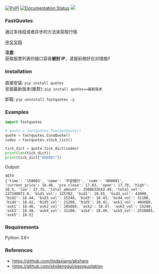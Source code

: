 [![PyPI](https://img.shields.io/pypi/v/fastquotes.svg)](https://pypi.org/project/fastquotes/)  [![Documentation Status](https://readthedocs.org/projects/fastquotes/badge/?version=latest)](https://fastquotes.readthedocs.io/zh/latest/?badge=latest) <img src="https://github.com/Yangzhenzhao/fastquotes/workflows/CI/badge.svg" />

### FastQuotes

通过多线程或者异步的方法来获取行情

<a href="https://fastquotes.readthedocs.io/zh/latest/" target="_blank">中文文档</a>

**注意**:   
获取股票列表的接口容易**被封 IP**，请提前做好应对措施!!

### Installation

直接安装: `pip install quotes`       
安装最新版本(推荐): `pip install quotes==最新版本`

卸载: `pip uninstall fastquotes -y`

### Examples

```py
import fastquotes

# quote = fastquotes.TencentQuote()
quote = fastquotes.SinaQuote()
codes = fastquotes.stock_list()

tick_dict = quote.tick_dict(codes)
print(len(tick_dict))
print(tick_dict["000001"])
```

Output:

```
4074
{'time': '150003', 'name': '平安银行', 'code': '000001', 'current_price': 18.46, 'pre_close': 17.83, 'open': 17.78, 'high': 18.5, 'low': 17.75, 'total_amount': 2508632642.49, 'total_vol': 137340072.0, 'bid1_vol': 125782, 'bid1': 18.45, 'bid2_vol': 42000, 'bid2': 18.44, 'bid3_vol': 15240, 'bid3': 18.43, 'bid4_vol': 31100, 'bid4': 18.42, 'bid5_vol': 21200, 'bid5': 18.41, 'ask1_vol': 404680, 'ask1': 18.46, 'ask2_vol': 285665, 'ask2': 18.47, 'ask3_vol': 15240, 'ask3': 18.48, 'ask4_vol': 31100, 'ask4': 18.49, 'ask5_vol': 2538805, 'ask5': 18.5}
```

### Requirements

Python 3.6+

### References

- <a href="https://github.com/jindaxiang/akshare" target="_blank">https://github.com/jindaxiang/akshare</a>   
- <a href="https://github.com/shidenggui/easyquotation" target="_blank">https://github.com/shidenggui/easyquotation</a>   
